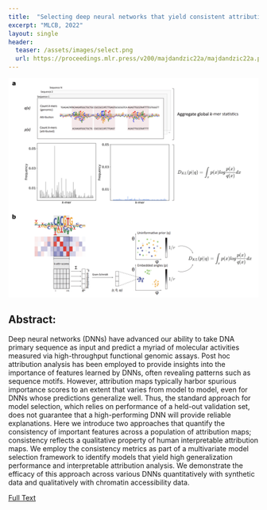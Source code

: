 ```yaml
---
title:  "Selecting deep neural networks that yield consistent attribution-based interpretations for genomics"
excerpt: "MLCB, 2022"
layout: single
header:
  teaser: /assets/images/select.png
  url: https://proceedings.mlr.press/v200/majdandzic22a/majdandzic22a.pdf
---
```


![Image of network selection paper.](/assets/images/select.png)

## Abstract:

Deep neural networks (DNNs) have advanced our ability to take DNA primary sequence as input and predict a myriad of molecular activities measured via high-throughput functional genomic assays. Post hoc attribution analysis has been employed to provide insights into the importance of features learned by DNNs, often revealing patterns such as sequence motifs. However, attribution maps typically harbor spurious importance scores to an extent that varies from model to model, even for DNNs whose predictions generalize well. Thus, the standard approach for model selection, which relies on performance of a held-out validation set, does not guarantee that a high-performing DNN will provide reliable explanations. Here we introduce two approaches that quantify the consistency of important features across a population of attribution maps; consistency reflects a qualitative property of human interpretable attribution maps. We employ the consistency metrics as part of a multivariate model selection framework to identify models that yield high generalization performance and interpretable attribution analysis. We demonstrate the efficacy of this approach across various DNNs quantitatively with synthetic data and qualitatively with chromatin accessibility data.

[Full Text](https://proceedings.mlr.press/v200/majdandzic22a/majdandzic22a.pdf)
